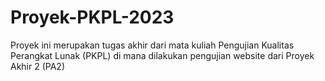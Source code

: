 # Proyek-PKPL-2023
Proyek ini merupakan tugas akhir dari mata kuliah Pengujian Kualitas Perangkat Lunak (PKPL) di mana dilakukan pengujian website dari Proyek Akhir 2 (PA2)
